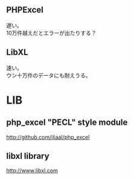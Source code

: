 ## PHPExcel
遅い。  
10万件越えだとエラーが出たりする？  


## LibXL
速い。  
ウン十万件のデータにも耐えうる。  



# LIB
## php_excel "PECL" style module
http://github.com/iliaal/php_excel


## libxl library
http://www.libxl.com





